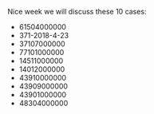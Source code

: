 Nice week we will discuss these 10 cases:

- 61504000000
- 371-2018-4-23
- 37107000000
- 77101000000
- 14511000000
- 14012000000
- 43910000000
- 43909000000
- 43901000000
- 48304000000
